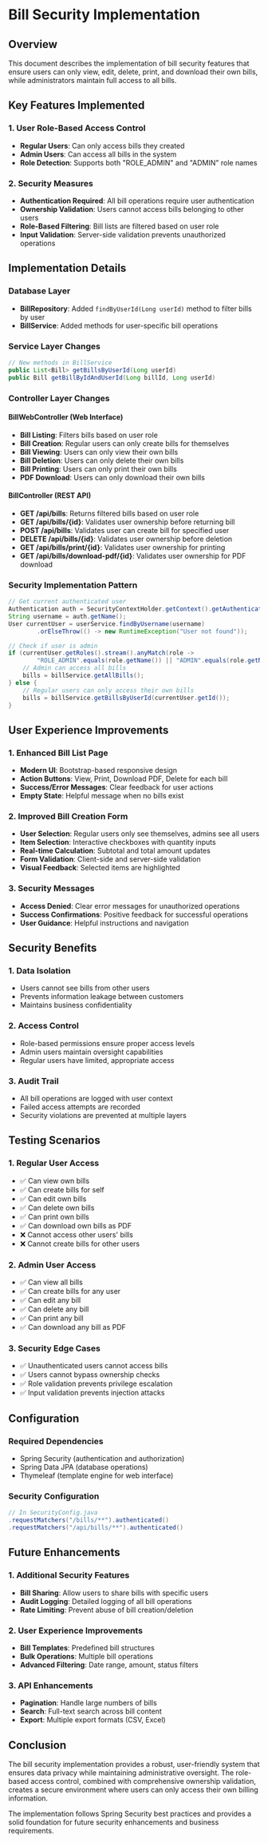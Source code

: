 # Bill Security Implementation

## Overview
This document describes the implementation of bill security features that ensure users can only view, edit, delete, print, and download their own bills, while administrators maintain full access to all bills.

## Key Features Implemented

### 1. User Role-Based Access Control
- **Regular Users**: Can only access bills they created
- **Admin Users**: Can access all bills in the system
- **Role Detection**: Supports both "ROLE_ADMIN" and "ADMIN" role names

### 2. Security Measures
- **Authentication Required**: All bill operations require user authentication
- **Ownership Validation**: Users cannot access bills belonging to other users
- **Role-Based Filtering**: Bill lists are filtered based on user role
- **Input Validation**: Server-side validation prevents unauthorized operations

## Implementation Details

### Database Layer
- **BillRepository**: Added `findByUserId(Long userId)` method to filter bills by user
- **BillService**: Added methods for user-specific bill operations

### Service Layer Changes
```java
// New methods in BillService
public List<Bill> getBillsByUserId(Long userId)
public Bill getBillByIdAndUserId(Long billId, Long userId)
```

### Controller Layer Changes

#### BillWebController (Web Interface)
- **Bill Listing**: Filters bills based on user role
- **Bill Creation**: Regular users can only create bills for themselves
- **Bill Viewing**: Users can only view their own bills
- **Bill Deletion**: Users can only delete their own bills
- **Bill Printing**: Users can only print their own bills
- **PDF Download**: Users can only download their own bills

#### BillController (REST API)
- **GET /api/bills**: Returns filtered bills based on user role
- **GET /api/bills/{id}**: Validates user ownership before returning bill
- **POST /api/bills**: Validates user can create bill for specified user
- **DELETE /api/bills/{id}**: Validates user ownership before deletion
- **GET /api/bills/print/{id}**: Validates user ownership for printing
- **GET /api/bills/download-pdf/{id}**: Validates user ownership for PDF download

### Security Implementation Pattern
```java
// Get current authenticated user
Authentication auth = SecurityContextHolder.getContext().getAuthentication();
String username = auth.getName();
User currentUser = userService.findByUsername(username)
        .orElseThrow(() -> new RuntimeException("User not found"));

// Check if user is admin
if (currentUser.getRoles().stream().anyMatch(role -> 
        "ROLE_ADMIN".equals(role.getName()) || "ADMIN".equals(role.getName()))) {
    // Admin can access all bills
    bills = billService.getAllBills();
} else {
    // Regular users can only access their own bills
    bills = billService.getBillsByUserId(currentUser.getId());
}
```

## User Experience Improvements

### 1. Enhanced Bill List Page
- **Modern UI**: Bootstrap-based responsive design
- **Action Buttons**: View, Print, Download PDF, Delete for each bill
- **Success/Error Messages**: Clear feedback for user actions
- **Empty State**: Helpful message when no bills exist

### 2. Improved Bill Creation Form
- **User Selection**: Regular users only see themselves, admins see all users
- **Item Selection**: Interactive checkboxes with quantity inputs
- **Real-time Calculation**: Subtotal and total amount updates
- **Form Validation**: Client-side and server-side validation
- **Visual Feedback**: Selected items are highlighted

### 3. Security Messages
- **Access Denied**: Clear error messages for unauthorized operations
- **Success Confirmations**: Positive feedback for successful operations
- **User Guidance**: Helpful instructions and navigation

## Security Benefits

### 1. Data Isolation
- Users cannot see bills from other users
- Prevents information leakage between customers
- Maintains business confidentiality

### 2. Access Control
- Role-based permissions ensure proper access levels
- Admin users maintain oversight capabilities
- Regular users have limited, appropriate access

### 3. Audit Trail
- All bill operations are logged with user context
- Failed access attempts are recorded
- Security violations are prevented at multiple layers

## Testing Scenarios

### 1. Regular User Access
- ✅ Can view own bills
- ✅ Can create bills for self
- ✅ Can edit own bills
- ✅ Can delete own bills
- ✅ Can print own bills
- ✅ Can download own bills as PDF
- ❌ Cannot access other users' bills
- ❌ Cannot create bills for other users

### 2. Admin User Access
- ✅ Can view all bills
- ✅ Can create bills for any user
- ✅ Can edit any bill
- ✅ Can delete any bill
- ✅ Can print any bill
- ✅ Can download any bill as PDF

### 3. Security Edge Cases
- ✅ Unauthenticated users cannot access bills
- ✅ Users cannot bypass ownership checks
- ✅ Role validation prevents privilege escalation
- ✅ Input validation prevents injection attacks

## Configuration

### Required Dependencies
- Spring Security (authentication and authorization)
- Spring Data JPA (database operations)
- Thymeleaf (template engine for web interface)

### Security Configuration
```java
// In SecurityConfig.java
.requestMatchers("/bills/**").authenticated()
.requestMatchers("/api/bills/**").authenticated()
```

## Future Enhancements

### 1. Additional Security Features
- **Bill Sharing**: Allow users to share bills with specific users
- **Audit Logging**: Detailed logging of all bill operations
- **Rate Limiting**: Prevent abuse of bill creation/deletion

### 2. User Experience Improvements
- **Bill Templates**: Predefined bill structures
- **Bulk Operations**: Multiple bill operations
- **Advanced Filtering**: Date range, amount, status filters

### 3. API Enhancements
- **Pagination**: Handle large numbers of bills
- **Search**: Full-text search across bill content
- **Export**: Multiple export formats (CSV, Excel)

## Conclusion

The bill security implementation provides a robust, user-friendly system that ensures data privacy while maintaining administrative oversight. The role-based access control, combined with comprehensive ownership validation, creates a secure environment where users can only access their own billing information.

The implementation follows Spring Security best practices and provides a solid foundation for future security enhancements and business requirements.
